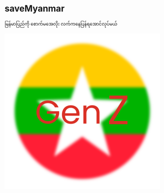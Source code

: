 # saveMyanmar
မြန်မာပြည်ကို စောက်မအေလိုး လက်ကနေပြန်ရအောင်လုပ်မယ်

![screenshot](assets/img/GenZ-samll-size.png)
